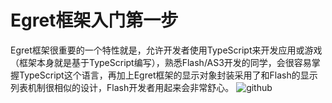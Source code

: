 Egret框架入门第一步
===============

Egret框架很重要的一个特性就是，允许开发者使用TypeScript来开发应用或游戏（框架本身就是基于TypeScript编写），熟悉Flash/AS3开发的同学，会很容易掌握TypeScript这个语言，再加上Egret框架的显示对象封装采用了和Flash的显示列表机制很相似的设计，Flash开发者用起来会非常舒心。
![github](https://raw.githubusercontent.com/NeoGuo/html5-documents/master/egret/images/egret-logo.png "Egret")
